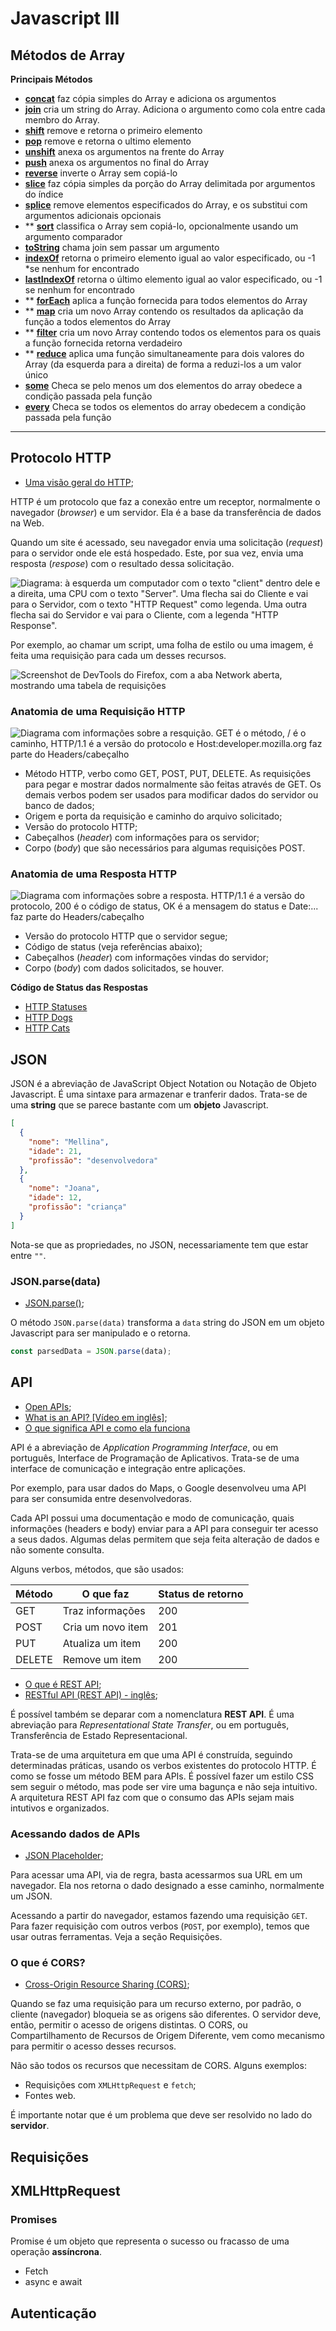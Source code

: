 # Javascript III

## Métodos de Array

**Principais Métodos**
* [**concat**](https://developer.mozilla.org/en-US/docs/Web/JavaScript/Reference/Global_Objects/Array/concat) faz cópia simples do Array e adiciona os argumentos 
* [**join**](https://developer.mozilla.org/en-US/docs/Web/JavaScript/Reference/Global_Objects/Array/join) cria um string do Array. Adiciona o argumento como cola entre cada membro do Array. 
* [**shift**](https://developer.mozilla.org/en-US/docs/Web/JavaScript/Reference/Global_Objects/Array/shift) remove e retorna o primeiro elemento 
* [**pop**](https://developer.mozilla.org/en-US/docs/Web/JavaScript/Reference/Global_Objects/Array/pop) remove e retorna o ultimo elemento 
* [**unshift**](https://developer.mozilla.org/en-US/docs/Web/JavaScript/Reference/Global_Objects/Array/unshift) anexa os argumentos na frente do Array  
* [**push**](https://developer.mozilla.org/en-US/docs/Web/JavaScript/Reference/Global_Objects/Array/push) anexa os argumentos no final do Array  
* [**reverse**](https://developer.mozilla.org/en-US/docs/Web/JavaScript/Reference/Global_Objects/Array/reverse) inverte o Array sem copiá-lo 
* [**slice**](https://developer.mozilla.org/en-US/docs/Web/JavaScript/Reference/Global_Objects/Array/slice) faz cópia simples da porção do Array delimitada por argumentos do índice 
* [**splice**](https://developer.mozilla.org/en-US/docs/Web/JavaScript/Reference/Global_Objects/Array/splice) remove elementos especificados do Array, e os substitui com argumentos adicionais opcionais 
* ** [**sort**](https://developer.mozilla.org/en-US/docs/Web/JavaScript/Reference/Global_Objects/Array/sort) classifica o Array sem copiá-lo, opcionalmente usando um argumento comparador 
* [**toString**](https://developer.mozilla.org/en-US/docs/Web/JavaScript/Reference/Global_Objects/Array/toString) chama join sem passar um argumento
* [**indexOf**](https://developer.mozilla.org/en-US/docs/Web/JavaScript/Reference/Global_Objects/Array/indexOf) retorna o primeiro elemento igual ao valor especificado, ou -1 *se nenhum for encontrado 
* [**lastIndexOf**](https://developer.mozilla.org/en-US/docs/Web/JavaScript/Reference/Global_Objects/Array/lastIndexOf) retorna o último elemento igual ao valor especificado, ou -1 se nenhum for encontrado 
* ** [**forEach**](https://developer.mozilla.org/en-US/docs/Web/JavaScript/Reference/Global_Objects/Array/forEach) aplica a função fornecida para todos elementos do Array
* ** [**map**](https://developer.mozilla.org/en-US/docs/Web/JavaScript/Reference/Global_Objects/Array/map) cria um novo Array contendo os resultados da aplicação da função a todos elementos do Array 
* ** [**filter**](https://developer.mozilla.org/en-US/docs/Web/JavaScript/Reference/Global_Objects/Array/filter) cria um novo Array contendo todos os elementos para os quais a função fornecida retorna verdadeiro 
* ** [**reduce**](https://developer.mozilla.org/en-US/docs/Web/JavaScript/Reference/Global_Objects/Array/lastIndexOf) aplica uma função simultaneamente para dois valores do Array (da esquerda para a direita) de forma a reduzi-los a um valor único
* [**some**](https://developer.mozilla.org/en-US/docs/Web/JavaScript/Reference/Global_Objects/Array/some) Checa se pelo menos um dos elementos do array obedece a condição passada pela função
* [**every**](https://developer.mozilla.org/en-US/docs/Web/JavaScript/Reference/Global_Objects/Array/every) Checa se todos os elementos do array obedecem a condição passada pela função 

-----------

## Protocolo HTTP
- [Uma visão geral do HTTP](https://developer.mozilla.org/pt-BR/docs/Web/HTTP/Overview);

HTTP é um protocolo que faz a conexão entre um receptor, normalmente o navegador (_browser_) e um servidor. Ela é a base da transferência de dados na Web.

Quando um site é acessado, seu navegador envia uma solicitação (_request_) para o servidor onde ele está hospedado. Este, por sua vez, envia uma resposta (_respose_) com o resultado dessa solicitação.

![Diagrama: à esquerda um computador com o texto "client" dentro dele e a direita, uma CPU com o texto "Server". Uma flecha sai do Cliente e vai para o Servidor, com o texto "HTTP Request" como legenda. Uma outra flecha sai do Servidor e vai para o Cliente, com a legenda "HTTP Response".](./img/client-server.png)

Por exemplo, ao chamar um script, uma folha de estilo ou uma imagem, é feita uma requisição para cada um desses recursos.

![Screenshot de DevTools do Firefox, com a aba Network aberta, mostrando uma tabela de requisições](./img/http-exemplo.png)

### Anatomia de uma Requisição HTTP
![Diagrama com informações sobre a resquição. GET é o método, / é o caminho, HTTP/1.1 é a versão do protocolo e Host:developer.mozilla.org faz parte do Headers/cabeçalho](./img/HTTP_Request.png)

- Método HTTP, verbo como GET, POST, PUT, DELETE. As requisições para pegar e mostrar dados normalmente são feitas através de GET. Os demais verbos podem ser usados para modificar dados do servidor ou banco de dados;
- Origem e porta da requisição e caminho do arquivo solicitado;
- Versão do protocolo HTTP;
- Cabeçalhos (_header_) com informações para os servidor;
- Corpo (_body_) que são necessários para algumas requisições POST.

### Anatomia de uma Resposta HTTP
![Diagrama com informações sobre a resposta. HTTP/1.1 é a versão do protocolo, 200 é o código de status, OK é a mensagem do status e Date:... faz parte do Headers/cabeçalho](./img/HTTP_Response.png)

- Versão do protocolo HTTP que o servidor segue;
- Código de status (veja referências abaixo);
- Cabeçalhos (_header_) com informações vindas do servidor;
- Corpo (_body_) com dados solicitados, se houver.


**Código de Status das Respostas**
- [HTTP Statuses](https://httpstatuses.com/)
- [HTTP Dogs](https://httpstatusdogs.com/)
- [HTTP Cats](https://http.cat/)

## JSON
JSON é a abreviação de JavaScript Object Notation ou Notação de Objeto Javascript. É uma sintaxe para armazenar e tranferir dados. Trata-se de uma **string** que se parece bastante com um **objeto** Javascript.

```json
[
  {
    "nome": "Mellina",
    "idade": 21,
    "profissão": "desenvolvedora"
  },
  {
    "nome": "Joana",
    "idade": 12,
    "profissão": "criança"
  }
]
```

Nota-se que as propriedades, no JSON, necessariamente tem que estar entre `""`.

### JSON.parse(data)
- [JSON.parse()](https://developer.mozilla.org/en-US/docs/Web/JavaScript/Reference/Global_Objects/JSON/parse);

O método `JSON.parse(data)` transforma a `data` string do JSON em um objeto Javascript para ser manipulado e o retorna.

```javascript
const parsedData = JSON.parse(data);
```

## API
- [Open APIs](https://github.com/public-apis/public-apis);
- [What is an API? [Vídeo em inglês]](https://www.youtube.com/watch?v=s7wmiS2mSXY);
- [O que significa API e como ela funciona](https://www.redhat.com/pt-br/topics/api/what-are-application-programming-interfaces)

API é a abreviação de _Application Programming Interface_, ou em português, Interface de Programação de Aplicativos. Trata-se de uma interface de comunicação e integração entre aplicações.

Por exemplo, para usar dados do Maps, o Google desenvolveu uma API para ser consumida entre desenvolvedoras.

Cada API possui uma documentação e modo de comunicação, quais informações (headers e body) enviar para a API para conseguir ter acesso a seus dados. Algumas delas permitem que seja feita alteração de dados e não somente consulta.

Alguns verbos, métodos, que são usados:

Método | O que faz        | Status de retorno |
-------|------------------|-------------------|
GET    | Traz informações | 200               |
POST   | Cria um novo item| 201               |
PUT    | Atualiza um item | 200               |
DELETE | Remove um item   | 200               |

- [O que é REST API](https://rockcontent.com/blog/rest-api/);
- [RESTful API (REST API) - inglês](https://searchapparchitecture.techtarget.com/definition/RESTful-API);

É possível também se deparar com a nomenclatura **REST API**. É uma abreviação para _Representational State Transfer_, ou em português, Transferência de Estado Representacional.

Trata-se de uma arquitetura em que uma API é construída, seguindo determinadas práticas, usando os verbos existentes do protocolo HTTP. É como se fosse um método BEM para APIs. É possível fazer um estilo CSS sem seguir o método, mas pode ser vire uma bagunça e não seja intuitivo. A arquitetura REST API faz com que o consumo das APIs sejam mais intutivos e organizados.


### Acessando dados de APIs
- [JSON Placeholder](https://jsonplaceholder.typicode.com/guide.html);

Para acessar uma API, via de regra, basta acessarmos sua URL em um navegador. Ela nos retorna o dado designado a esse caminho, normalmente um JSON.

Acessando a partir do navegador, estamos fazendo uma requisição `GET`. Para fazer requisição com outros verbos (`POST`, por exemplo), temos que usar outras ferramentas. Veja a seção Requisições.

### O que é CORS?

- [Cross-Origin Resource Sharing (CORS)](https://developer.mozilla.org/pt-BR/docs/Web/HTTP/Controle_Acesso_CORS);

Quando se faz uma requisição para um recurso externo, por padrão, o cliente (navegador) bloqueia se as origens são diferentes. O servidor deve, então, permitir o acesso de origens distintas. O CORS, ou Compartilhamento de Recursos de Origem Diferente, vem como mecanismo para permitir o acesso desses recursos.

Não são todos os recursos que necessitam de CORS. Alguns exemplos:
- Requisições com `XMLHttpRequest` e `fetch`;
- Fontes web.

É importante notar que é um problema que deve ser resolvido no lado do **servidor**.


## Requisições
## XMLHttpRequest



### Promises
Promise é um objeto que representa o sucesso ou fracasso de uma operação **assíncrona**. 

- Fetch
- async e await

## Autenticação
